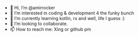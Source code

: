 - 👋 Hi, I’m @amirrocker
- 👀 I’m interested in coding & development 4 the funky bunch
- 🌱 I’m currently learning kotlin, rx and well, life I guess :)
- 💞️ I’m looking to collaborate.
- 📫 How to reach me: Xing or github pm

<!---
amirrocker/amirrocker is a ✨ special ✨ repository because its `README.md` (this file) appears on your GitHub profile.
You can click the Preview link to take a look at your changes.
--->
